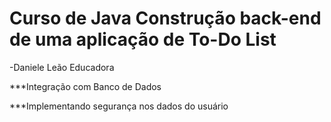 # Curso de Java Construção back-end de uma aplicação de To-Do List
-Daniele Leão Educadora

***Integração com Banco de Dados


***Implementando segurança nos dados do usuário
